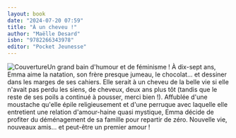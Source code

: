 ```yaml
---
layout: book
date: "2024-07-20 07:59"
title: "À un cheveu !"
author: "Maëlle Desard"
isbn: "9782266343978"
editor: "Pocket Jeunesse"
---
```

![Couverture](/img/9782266343978.jpeg)Un grand bain d'humour et de féminisme !
À dix-sept ans, Emma aime la natation, son frère presque jumeau, le chocolat... et dessiner dans les marges de ses cahiers. Elle serait à un cheveu de la belle vie si elle n'avait pas perdu les siens, de cheveux, deux ans plus tôt (tandis que le reste de ses poils a continué à pousser, merci bien !). Affublée d'une moustache qu'elle épile religieusement et d'une perruque avec laquelle elle entretient une relation d'amour-haine
quasi mystique, Emma décide de profiter du déménagement de sa famille pour repartir de zéro. Nouvelle vie, nouveaux amis... et peut-être un premier amour !